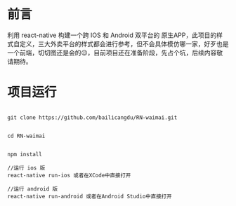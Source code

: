 # 前言

利用 react-native 构建一个跨 IOS 和 Android 双平台的 原生APP，此项目的样式自定义，三大外卖平台的样式都会进行参考，但不会具体模仿哪一家，好歹也是一个前端，切切图还是会的😉，目前项目还在准备阶段，先占个坑，后续内容敬请期待。


# 项目运行
```

git clone https://github.com/bailicangdu/RN-waimai.git


cd RN-waimai


npm install

//运行 ios 版
react-native run-ios 或者在XCode中直接打开

//运行 android 版
react-native run-android 或者在Android Studio中直接打开


```
